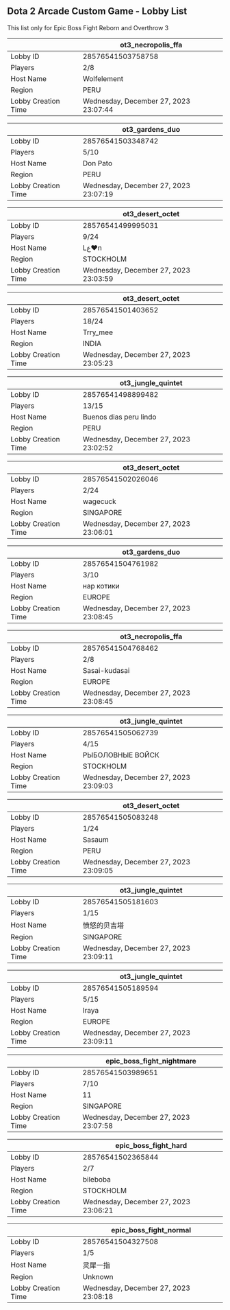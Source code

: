 ## Dota 2 Arcade Custom Game - Lobby List

This list only for Epic Boss Fight Reborn and Overthrow 3

|  | ot3_necropolis_ffa |
| ------ | ------ |
| Lobby ID | 28576541503758758 |
| Players | 2/8 |
| Host Name | Wolfelement |
| Region | PERU |
| Lobby Creation Time | Wednesday, December 27, 2023 23:07:44 |


|  | ot3_gardens_duo |
| ------ | ------ |
| Lobby ID | 28576541503348742 |
| Players | 5/10 |
| Host Name | Don Pato |
| Region | PERU |
| Lobby Creation Time | Wednesday, December 27, 2023 23:07:19 |


|  | ot3_desert_octet |
| ------ | ------ |
| Lobby ID | 28576541499995031 |
| Players | 9/24 |
| Host Name | Lﻉ♥n |
| Region | STOCKHOLM |
| Lobby Creation Time | Wednesday, December 27, 2023 23:03:59 |


|  | ot3_desert_octet |
| ------ | ------ |
| Lobby ID | 28576541501403652 |
| Players | 18/24 |
| Host Name | Trry_mee |
| Region | INDIA |
| Lobby Creation Time | Wednesday, December 27, 2023 23:05:23 |


|  | ot3_jungle_quintet |
| ------ | ------ |
| Lobby ID | 28576541498899482 |
| Players | 13/15 |
| Host Name | Buenos dias peru lindo |
| Region | PERU |
| Lobby Creation Time | Wednesday, December 27, 2023 23:02:52 |


|  | ot3_desert_octet |
| ------ | ------ |
| Lobby ID | 28576541502026046 |
| Players | 2/24 |
| Host Name | wagecuck |
| Region | SINGAPORE |
| Lobby Creation Time | Wednesday, December 27, 2023 23:06:01 |


|  | ot3_gardens_duo |
| ------ | ------ |
| Lobby ID | 28576541504761982 |
| Players | 3/10 |
| Host Name | нар котики |
| Region | EUROPE |
| Lobby Creation Time | Wednesday, December 27, 2023 23:08:45 |


|  | ot3_necropolis_ffa |
| ------ | ------ |
| Lobby ID | 28576541504768462 |
| Players | 2/8 |
| Host Name | Sasai-kudasai |
| Region | EUROPE |
| Lobby Creation Time | Wednesday, December 27, 2023 23:08:45 |


|  | ot3_jungle_quintet |
| ------ | ------ |
| Lobby ID | 28576541505062739 |
| Players | 4/15 |
| Host Name | РЫБОЛОВНЫЕ ВОЙСК |
| Region | STOCKHOLM |
| Lobby Creation Time | Wednesday, December 27, 2023 23:09:03 |


|  | ot3_desert_octet |
| ------ | ------ |
| Lobby ID | 28576541505083248 |
| Players | 1/24 |
| Host Name | Sasaum |
| Region | PERU |
| Lobby Creation Time | Wednesday, December 27, 2023 23:09:05 |


|  | ot3_jungle_quintet |
| ------ | ------ |
| Lobby ID | 28576541505181603 |
| Players | 1/15 |
| Host Name | 愤怒的贝吉塔 |
| Region | SINGAPORE |
| Lobby Creation Time | Wednesday, December 27, 2023 23:09:11 |


|  | ot3_jungle_quintet |
| ------ | ------ |
| Lobby ID | 28576541505189594 |
| Players | 5/15 |
| Host Name | Iraya |
| Region | EUROPE |
| Lobby Creation Time | Wednesday, December 27, 2023 23:09:11 |


|  | epic_boss_fight_nightmare |
| ------ | ------ |
| Lobby ID | 28576541503989651 |
| Players | 7/10 |
| Host Name | 11 |
| Region | SINGAPORE |
| Lobby Creation Time | Wednesday, December 27, 2023 23:07:58 |


|  | epic_boss_fight_hard |
| ------ | ------ |
| Lobby ID | 28576541502365844 |
| Players | 2/7 |
| Host Name | bileboba |
| Region | STOCKHOLM |
| Lobby Creation Time | Wednesday, December 27, 2023 23:06:21 |


|  | epic_boss_fight_normal |
| ------ | ------ |
| Lobby ID | 28576541504327508 |
| Players | 1/5 |
| Host Name | 灵犀一指 |
| Region | Unknown |
| Lobby Creation Time | Wednesday, December 27, 2023 23:08:18 |


